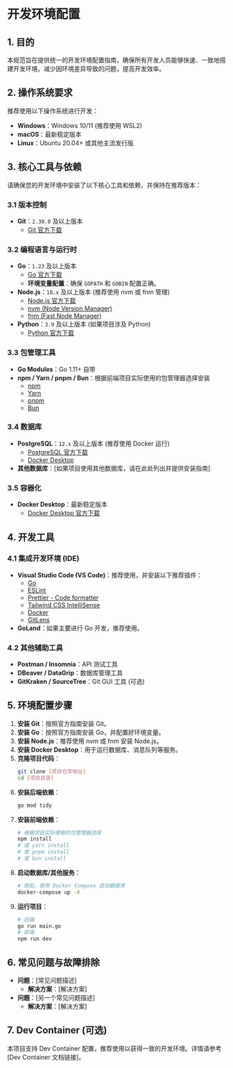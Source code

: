 # 开发环境配置

## 1. 目的

本规范旨在提供统一的开发环境配置指南，确保所有开发人员能够快速、一致地搭建开发环境，减少因环境差异导致的问题，提高开发效率。

## 2. 操作系统要求

推荐使用以下操作系统进行开发：

*   **Windows**：Windows 10/11 (推荐使用 WSL2)
*   **macOS**：最新稳定版本
*   **Linux**：Ubuntu 20.04+ 或其他主流发行版

## 3. 核心工具与依赖

请确保您的开发环境中安装了以下核心工具和依赖，并保持在推荐版本：

### 3.1 版本控制

*   **Git**：`2.30.0` 及以上版本
    *   [Git 官方下载](https://git-scm.com/downloads)

### 3.2 编程语言与运行时

*   **Go**：`1.23` 及以上版本
    *   [Go 官方下载](https://golang.org/dl/)
    *   **环境变量配置**：确保 `GOPATH` 和 `GOBIN` 配置正确。
*   **Node.js**：`18.x` 及以上版本 (推荐使用 nvm 或 fnm 管理)
    *   [Node.js 官方下载](https://nodejs.org/en/download/)
    *   [nvm (Node Version Manager)](https://github.com/nvm-sh/nvm)
    *   [fnm (Fast Node Manager)](https://github.com/Schniz/fnm)
*   **Python**：`3.9` 及以上版本 (如果项目涉及 Python)
    *   [Python 官方下载](https://www.python.org/downloads/)

### 3.3 包管理工具

*   **Go Modules**：Go 1.11+ 自带
*   **npm / Yarn / pnpm / Bun**：根据前端项目实际使用的包管理器选择安装
    *   [npm](https://www.npmjs.com/get-npm)
    *   [Yarn](https://yarnpkg.com/)
    *   [pnpm](https://pnpm.io/)
    *   [Bun](https://bun.sh/)

### 3.4 数据库

*   **PostgreSQL**：`12.x` 及以上版本 (推荐使用 Docker 运行)
    *   [PostgreSQL 官方下载](https://www.postgresql.org/download/)
    *   [Docker Desktop](https://www.docker.com/products/docker-desktop)
*   **其他数据库**：[如果项目使用其他数据库，请在此处列出并提供安装指南]

### 3.5 容器化

*   **Docker Desktop**：最新稳定版本
    *   [Docker Desktop 官方下载](https://www.docker.com/products/docker-desktop)

## 4. 开发工具

### 4.1 集成开发环境 (IDE)

*   **Visual Studio Code (VS Code)**：推荐使用，并安装以下推荐插件：
    *   [Go](https://marketplace.visualstudio.com/items?itemName=golang.go)
    *   [ESLint](https://marketplace.visualstudio.com/items?itemName=dbaeumer.vscode-eslint)
    *   [Prettier - Code formatter](https://marketplace.visualstudio.com/items?itemName=esbenp.prettier-vscode)
    *   [Tailwind CSS IntelliSense](https://marketplace.visualstudio.com/items?itemName=bradlc.vscode-tailwindcss)
    *   [Docker](https://marketplace.visualstudio.com/items?itemName=ms-azuretools.vscode-docker)
    *   [GitLens](https://marketplace.visualstudio.com/items?itemName=eamodio.gitlens)
*   **GoLand**：如果主要进行 Go 开发，推荐使用。

### 4.2 其他辅助工具

*   **Postman / Insomnia**：API 测试工具
*   **DBeaver / DataGrip**：数据库管理工具
*   **GitKraken / SourceTree**：Git GUI 工具 (可选)

## 5. 环境配置步骤

1.  **安装 Git**：按照官方指南安装 Git。
2.  **安装 Go**：按照官方指南安装 Go，并配置好环境变量。
3.  **安装 Node.js**：推荐使用 nvm 或 fnm 安装 Node.js。
4.  **安装 Docker Desktop**：用于运行数据库、消息队列等服务。
5.  **克隆项目代码**：
    ```bash
    git clone [项目仓库地址]
    cd [项目目录]
    ```
6.  **安装后端依赖**：
    ```bash
    go mod tidy
    ```
7.  **安装前端依赖**：
    ```bash
    # 根据项目实际使用的包管理器选择
    npm install
    # 或 yarn install
    # 或 pnpm install
    # 或 bun install
    ```
8.  **启动数据库/其他服务**：
    ```bash
    # 例如，使用 Docker Compose 启动数据库
    docker-compose up -d
    ```
9.  **运行项目**：
    ```bash
    # 后端
    go run main.go
    # 前端
    npm run dev
    ```

## 6. 常见问题与故障排除

*   **问题**：[常见问题描述]
    *   **解决方案**：[解决方案]
*   **问题**：[另一个常见问题描述]
    *   **解决方案**：[解决方案]

## 7. Dev Container (可选)

本项目支持 Dev Container 配置，推荐使用以获得一致的开发环境。详情请参考 [Dev Container 文档链接]。